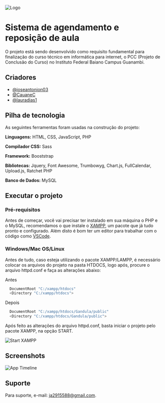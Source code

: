 
![Logo](https://upcdn.io/W142hQ8PY92nMc6KLFYiQC8)


# Sistema de agendamento e reposição de aula


O projeto está sendo desenvolvido como requisito fundamental para finalização do curso técnico em informática para internet, o PCC (Projeto de Conclusão do Curso) no Instituto Federal Baiano Campus Guanambi.



## Criadores

- [@joseantonion03](https://www.github.com/joseantonion03)
- [@CauaneC](https://www.github.com/CauaneC)
- [@lauradias1](https://www.github.com/lauradias1)


## Pilha de tecnologia

As seguintes ferramentas foram usadas na construção do projeto:

**Linguagens:** HTML, CSS, JavaScript, PHP

**Compilador CSS:** Sass

**Framework:** Booststrap

**Bibliotecas:** Jquery, Font Awesome, Trumbowyg, Chart.js, FullCalendar, Upload.js, Ratchet PHP

**Banco de Dados:** MySQL


## Executar o projeto

### Pré-requisitos

Antes de começar, você vai precisar ter instalado em sua máquina o PHP e o MySQL, recomendamos o que instale o [XAMPP](https://www.apachefriends.org/index.html), um pacote que já tudo pronto e configurado. Além disto é bom ter um editor para trabalhar com o código como [VSCode](https://code.visualstudio.com/).

### Windows/Mac OS/Linux

Antes de tudo, caso esteja utilizando o pacote XAMPP/LAMPP, é necessário colocar os arquivos do projeto na pasta HTDOCS, logo após, procure o arquivo httpd.conf e faça as alterações abaixo:

Antes
```bash
  DocumentRoot "C:/xampp/htdocs"
  <Directory "C:/xampp/htdocs">
```
Depois
```bash
  DocumentRoot "C:/xampp/htdocs/Gandula/public"
  <Directory "C:/xampp/htdocs/Gandula/public">
```


Após feito as alterações do arquivo httpd.conf, basta iniciar o projeto pelo pacote XAMPP, na opção START.

![Start XAMPP](https://upcdn.io/W142hQ8KSMu5Sk4QNahBQMb)


## Screenshots

![App Timeline](https://upcdn.io/W142hQ8Y1KcGdzUvWv32rgm)


## Suporte

Para suporte, e-mail: ja2915588@gmail.com.

